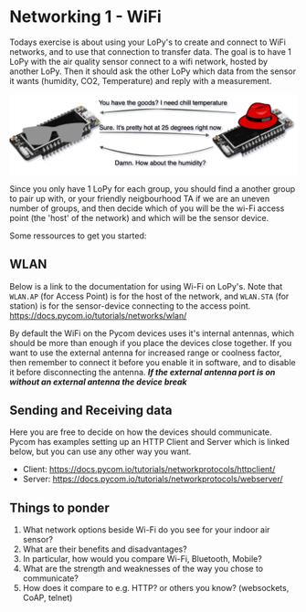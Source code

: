 # Networking 1 - WiFi

Todays exercise is about using your LoPy's to create and connect to WiFi networks, and to use that connection to transfer data. 
The goal is to have 1 LoPy with the air quality sensor connect to a wifi network, hosted by another LoPy.
Then it should ask the other LoPy which data from the sensor it wants (humidity, CO2, Temperature) and reply with a measurement.

![](./overview.png)

Since you only have 1 LoPy for each group, you should find a another group to pair up with, or your friendly neigbourhood TA if we are an uneven number of groups, and then decide which of you will be the wi-Fi access point (the 'host' of the network) and which will be the sensor device. 

Some ressources to get you started:

## WLAN
Below is a link to the documentation for using Wi-Fi on LoPy's. Note that `WLAN.AP` (for Access Point) is for the host of the network, and `WLAN.STA` (for station) is for the sensor-device connecting to the access point.
https://docs.pycom.io/tutorials/networks/wlan/

By default the WiFi on the Pycom devices uses it's internal antennas, which should be more than enough if you place the devices close together. If you want to use the external antenna for increased range or coolness factor, then remember to connect it before you enable it in software, and to disable it before disconnecting the antenna. ***If the external antenna port is on without an external antenna the device break***

## Sending and Receiving data
Here you are free to decide on how the devices should communicate. 
Pycom has examples setting up an HTTP Client and Server which is linked below, but you can use any other way you want.

- Client: https://docs.pycom.io/tutorials/networkprotocols/httpclient/
- Server: https://docs.pycom.io/tutorials/networkprotocols/webserver/


## Things to ponder

1. What network options beside Wi-Fi do you see for your indoor air sensor?
2. What are their benefits and disadvantages?
3. In particular, how would you compare Wi-Fi, Bluetooth, Mobile?
4. What are the strength and weaknesses of the way you chose to communicate?
5. How does it compare to e.g. HTTP? or others you know? (websockets, CoAP, telnet)

